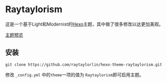 # Raytaylorism

这是一个基于Light和Modernist的[Hexo]主题，其中做了很多修改以达更加美观。

[主题预览]

## 安装

```
git clone https://github.com/raytaylorlin/hexo-theme-raytaylorism.git
```

修改 `_config.yml` 中的`theme`一项的值为 `Raytaylorism`即可启用主题。

[Hexo]: http://zespia.tw/hexo/
[主题预览]: http://raytaylorlin.com/

